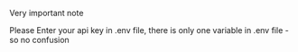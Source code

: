 Very important note

Please Enter your api key in .env file, there is only one variable in .env file - so no confusion
